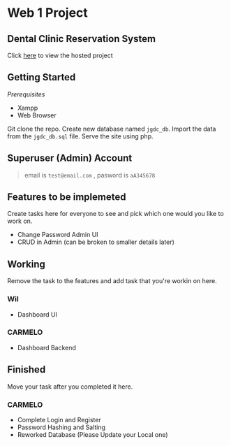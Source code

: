 # Web 1 Project

## Dental Clinic Reservation System

Click [here](https://jgalangdentalclinic.000webhostapp.com/) to view the hosted project

## Getting Started

_Prerequisites_

- Xampp
- Web Browser

Git clone the repo. Create new database named `jgdc_db`. Import the data from the `jgdc_db.sql` file. Serve the site using php.

## Superuser (Admin) Account

> email is `test@email.com` , pasword is `aA345678`

## Features to be implemeted

Create tasks here for everyone to see and pick which one would you like to work on.

- Change Password Admin UI
- CRUD in Admin (can be broken to smaller details later)

## Working

Remove the task to the features and add task that you're workin on here.

### Wil

- Dashboard UI

### CARMELO

- Dashboard Backend

## Finished

Move your task after you completed it here.

### CARMELO

- Complete Login and Register
- Password Hashing and Salting
- Reworked Database (Please Update your Local one)
